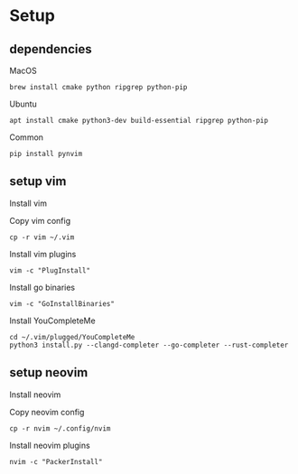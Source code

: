 # Setup

## dependencies

MacOS
```
brew install cmake python ripgrep python-pip
```

Ubuntu
```
apt install cmake python3-dev build-essential ripgrep python-pip
```

Common
```
pip install pynvim
```

## setup vim

Install vim

Copy vim config
```
cp -r vim ~/.vim
```

Install vim plugins
```
vim -c "PlugInstall"
```

Install go binaries
```
vim -c "GoInstallBinaries"
```

Install YouCompleteMe
```
cd ~/.vim/plugged/YouCompleteMe
python3 install.py --clangd-completer --go-completer --rust-completer
```

## setup neovim

Install neovim

Copy neovim config
```
cp -r nvim ~/.config/nvim
```

Install neovim plugins
```
nvim -c "PackerInstall"
```

